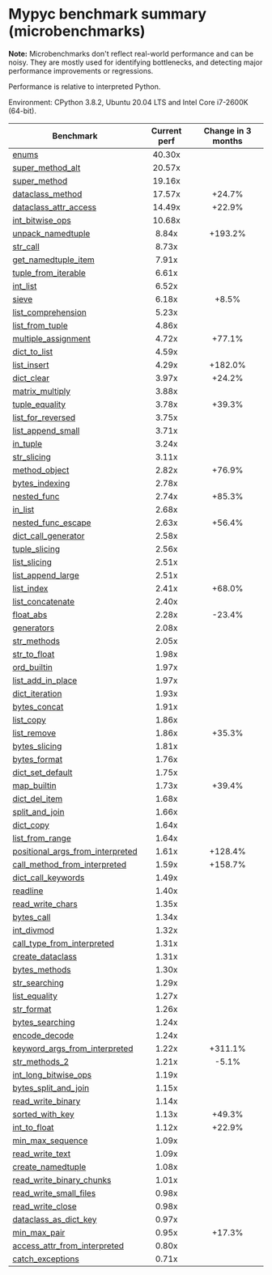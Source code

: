 # Mypyc benchmark summary (microbenchmarks)

**Note:** Microbenchmarks don't reflect real-world performance and can be noisy.
           They are mostly used for identifying bottlenecks, and detecting major performance
           improvements or regressions.

Performance is relative to interpreted Python.

Environment: CPython 3.8.2, Ubuntu 20.04 LTS and Intel Core i7-2600K (64-bit).

| Benchmark | Current perf | Change in 3 months |
| --- | :---: | :---: |
| [enums](benchmarks/enums.md) | 40.30x |  |
| [super_method_alt](benchmarks/super_method_alt.md) | 20.57x |  |
| [super_method](benchmarks/super_method.md) | 19.16x |  |
| [dataclass_method](benchmarks/dataclass_method.md) | 17.57x | +24.7% |
| [dataclass_attr_access](benchmarks/dataclass_attr_access.md) | 14.49x | +22.9% |
| [int_bitwise_ops](benchmarks/int_bitwise_ops.md) | 10.68x |  |
| [unpack_namedtuple](benchmarks/unpack_namedtuple.md) | 8.84x | +193.2% |
| [str_call](benchmarks/str_call.md) | 8.73x |  |
| [get_namedtuple_item](benchmarks/get_namedtuple_item.md) | 7.91x |  |
| [tuple_from_iterable](benchmarks/tuple_from_iterable.md) | 6.61x |  |
| [int_list](benchmarks/int_list.md) | 6.52x |  |
| [sieve](benchmarks/sieve.md) | 6.18x | +8.5% |
| [list_comprehension](benchmarks/list_comprehension.md) | 5.23x |  |
| [list_from_tuple](benchmarks/list_from_tuple.md) | 4.86x |  |
| [multiple_assignment](benchmarks/multiple_assignment.md) | 4.72x | +77.1% |
| [dict_to_list](benchmarks/dict_to_list.md) | 4.59x |  |
| [list_insert](benchmarks/list_insert.md) | 4.29x | +182.0% |
| [dict_clear](benchmarks/dict_clear.md) | 3.97x | +24.2% |
| [matrix_multiply](benchmarks/matrix_multiply.md) | 3.88x |  |
| [tuple_equality](benchmarks/tuple_equality.md) | 3.78x | +39.3% |
| [list_for_reversed](benchmarks/list_for_reversed.md) | 3.75x |  |
| [list_append_small](benchmarks/list_append_small.md) | 3.71x |  |
| [in_tuple](benchmarks/in_tuple.md) | 3.24x |  |
| [str_slicing](benchmarks/str_slicing.md) | 3.11x |  |
| [method_object](benchmarks/method_object.md) | 2.82x | +76.9% |
| [bytes_indexing](benchmarks/bytes_indexing.md) | 2.78x |  |
| [nested_func](benchmarks/nested_func.md) | 2.74x | +85.3% |
| [in_list](benchmarks/in_list.md) | 2.68x |  |
| [nested_func_escape](benchmarks/nested_func_escape.md) | 2.63x | +56.4% |
| [dict_call_generator](benchmarks/dict_call_generator.md) | 2.58x |  |
| [tuple_slicing](benchmarks/tuple_slicing.md) | 2.56x |  |
| [list_slicing](benchmarks/list_slicing.md) | 2.51x |  |
| [list_append_large](benchmarks/list_append_large.md) | 2.51x |  |
| [list_index](benchmarks/list_index.md) | 2.41x | +68.0% |
| [list_concatenate](benchmarks/list_concatenate.md) | 2.40x |  |
| [float_abs](benchmarks/float_abs.md) | 2.28x | -23.4% |
| [generators](benchmarks/generators.md) | 2.08x |  |
| [str_methods](benchmarks/str_methods.md) | 2.05x |  |
| [str_to_float](benchmarks/str_to_float.md) | 1.98x |  |
| [ord_builtin](benchmarks/ord_builtin.md) | 1.97x |  |
| [list_add_in_place](benchmarks/list_add_in_place.md) | 1.97x |  |
| [dict_iteration](benchmarks/dict_iteration.md) | 1.93x |  |
| [bytes_concat](benchmarks/bytes_concat.md) | 1.91x |  |
| [list_copy](benchmarks/list_copy.md) | 1.86x |  |
| [list_remove](benchmarks/list_remove.md) | 1.86x | +35.3% |
| [bytes_slicing](benchmarks/bytes_slicing.md) | 1.81x |  |
| [bytes_format](benchmarks/bytes_format.md) | 1.76x |  |
| [dict_set_default](benchmarks/dict_set_default.md) | 1.75x |  |
| [map_builtin](benchmarks/map_builtin.md) | 1.73x | +39.4% |
| [dict_del_item](benchmarks/dict_del_item.md) | 1.68x |  |
| [split_and_join](benchmarks/split_and_join.md) | 1.66x |  |
| [dict_copy](benchmarks/dict_copy.md) | 1.64x |  |
| [list_from_range](benchmarks/list_from_range.md) | 1.64x |  |
| [positional_args_from_interpreted](benchmarks/positional_args_from_interpreted.md) | 1.61x | +128.4% |
| [call_method_from_interpreted](benchmarks/call_method_from_interpreted.md) | 1.59x | +158.7% |
| [dict_call_keywords](benchmarks/dict_call_keywords.md) | 1.49x |  |
| [readline](benchmarks/readline.md) | 1.40x |  |
| [read_write_chars](benchmarks/read_write_chars.md) | 1.35x |  |
| [bytes_call](benchmarks/bytes_call.md) | 1.34x |  |
| [int_divmod](benchmarks/int_divmod.md) | 1.32x |  |
| [call_type_from_interpreted](benchmarks/call_type_from_interpreted.md) | 1.31x |  |
| [create_dataclass](benchmarks/create_dataclass.md) | 1.31x |  |
| [bytes_methods](benchmarks/bytes_methods.md) | 1.30x |  |
| [str_searching](benchmarks/str_searching.md) | 1.29x |  |
| [list_equality](benchmarks/list_equality.md) | 1.27x |  |
| [str_format](benchmarks/str_format.md) | 1.26x |  |
| [bytes_searching](benchmarks/bytes_searching.md) | 1.24x |  |
| [encode_decode](benchmarks/encode_decode.md) | 1.24x |  |
| [keyword_args_from_interpreted](benchmarks/keyword_args_from_interpreted.md) | 1.22x | +311.1% |
| [str_methods_2](benchmarks/str_methods_2.md) | 1.21x | -5.1% |
| [int_long_bitwise_ops](benchmarks/int_long_bitwise_ops.md) | 1.19x |  |
| [bytes_split_and_join](benchmarks/bytes_split_and_join.md) | 1.15x |  |
| [read_write_binary](benchmarks/read_write_binary.md) | 1.14x |  |
| [sorted_with_key](benchmarks/sorted_with_key.md) | 1.13x | +49.3% |
| [int_to_float](benchmarks/int_to_float.md) | 1.12x | +22.9% |
| [min_max_sequence](benchmarks/min_max_sequence.md) | 1.09x |  |
| [read_write_text](benchmarks/read_write_text.md) | 1.09x |  |
| [create_namedtuple](benchmarks/create_namedtuple.md) | 1.08x |  |
| [read_write_binary_chunks](benchmarks/read_write_binary_chunks.md) | 1.01x |  |
| [read_write_small_files](benchmarks/read_write_small_files.md) | 0.98x |  |
| [read_write_close](benchmarks/read_write_close.md) | 0.98x |  |
| [dataclass_as_dict_key](benchmarks/dataclass_as_dict_key.md) | 0.97x |  |
| [min_max_pair](benchmarks/min_max_pair.md) | 0.95x | +17.3% |
| [access_attr_from_interpreted](benchmarks/access_attr_from_interpreted.md) | 0.80x |  |
| [catch_exceptions](benchmarks/catch_exceptions.md) | 0.71x |  |
